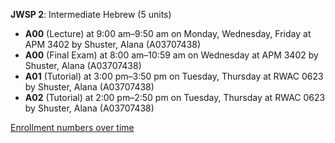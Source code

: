 **JWSP 2**: Intermediate Hebrew (5 units)

- **A00** (Lecture) at 9:00 am–9:50 am on Monday, Wednesday, Friday at APM 3402 by Shuster, Alana (A03707438)
- **A00** (Final Exam) at 8:00 am–10:59 am on Wednesday at APM 3402 by Shuster, Alana (A03707438)
- **A01** (Tutorial) at 3:00 pm–3:50 pm on Tuesday, Thursday at RWAC 0623 by Shuster, Alana (A03707438)
- **A02** (Tutorial) at 2:00 pm–2:50 pm on Tuesday, Thursday at RWAC 0623 by Shuster, Alana (A03707438)

[Enrollment numbers over time](./JWSP2.tsv)
